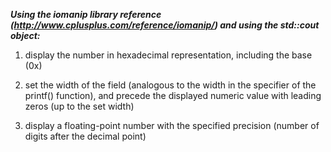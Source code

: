 ***Using the iomanip library reference (http://www.cplusplus.com/reference/iomanip/) and using the std::cout object:***

1. display the number in hexadecimal representation, including the base (0x)

2. set the width of the field (analogous to the width in the specifier of the printf() function), and precede the displayed numeric value with leading zeros (up to the set width)

3. display a floating-point number with the specified precision (number of digits after the decimal point)
